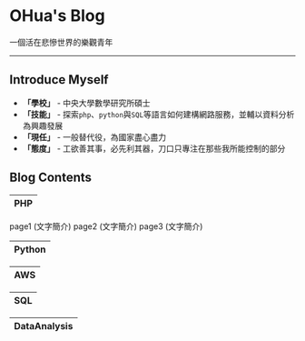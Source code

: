 # OHua's Blog

一個活在悲慘世界的樂觀青年

---

## Introduce Myself

* **「學校」** - 中央大學數學研究所碩士
* **「技能」** - 探索`php`、`python`與`SQL`等語言如何建構網路服務，並輔以資料分析為興趣發展
* **「現任」** - 一般替代役，為國家盡心盡力
* **「態度」** - 工欲善其事，必先利其器，刀口只專注在那些我所能控制的部分

## Blog Contents

**PHP**|
:---:|
page1 (文字簡介)
page2 (文字簡介)
page3 (文字簡介)

**Python**|
:---:|

**AWS**|
:---:|

**SQL**|
:---:|

**DataAnalysis**|
:---:|
